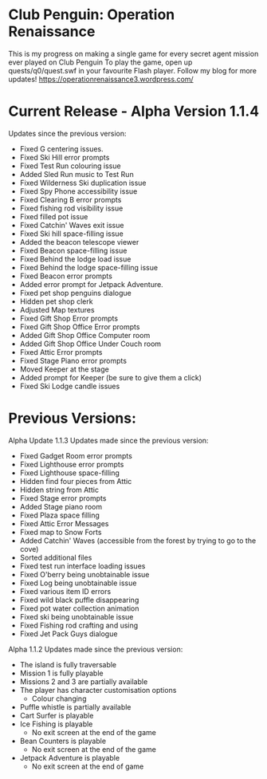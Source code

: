 # Club Penguin: Operation Renaissance
This is my progress on making a single game for every secret agent mission ever played on Club Penguin
To play the game, open up quests/q0/quest.swf in your favourite Flash player.
Follow my blog for more updates!
https://operationrenaissance3.wordpress.com/

# Current Release - Alpha Version 1.1.4
Updates since the previous version:
 - Fixed G centering issues.
 - Fixed Ski Hill error prompts
 - Fixed Test Run colouring issue
 - Added Sled Run music to Test Run
 - Fixed Wilderness Ski duplication issue
 - Fixed Spy Phone accessibility issue
 - Fixed Clearing B error prompts
 - Fixed fishing rod visibility issue
 - Fixed filled pot issue
 - Fixed Catchin' Waves exit issue
 - Fixed Ski hill space-filling issue
 - Added the beacon telescope viewer
 - Fixed Beacon space-filling issue
 - Fixed Behind the lodge load issue
 - Fixed Behind the lodge space-filling issue
 - Fixed Beacon error prompts
 - Added error prompt for Jetpack Adventure.
 - Fixed pet shop penguins dialogue
 - Hidden pet shop clerk
 - Adjusted Map textures
 - Fixed Gift Shop Error prompts
 - Fixed Gift Shop Office Error prompts
 - Added Gift Shop Office Computer room
 - Added Gift Shop Office Under Couch room
 - Fixed Attic Error prompts
 - Fixed Stage Piano error prompts
 - Moved Keeper at the stage
 - Added prompt for Keeper (be sure to give them a click)
 - Fixed Ski Lodge candle issues

# Previous Versions:
Alpha Update 1.1.3
Updates made since the previous version:
 - Fixed Gadget Room error prompts
 - Fixed Lighthouse error prompts
 - Fixed Lighthouse space-filling
 - Hidden find four pieces from Attic
 - Hidden string from Attic
 - Fixed Stage error prompts
 - Added Stage piano room
 - Fixed Plaza space filling
 - Fixed Attic Error Messages
 - Fixed map to Snow Forts
 - Added Catchin' Waves (accessible from the forest by trying to go to the cove)
 - Sorted additional files
 - Fixed test run interface loading issues
 - Fixed O'berry being unobtainable issue
 - Fixed Log being unobtainable issue
 - Fixed various item ID errors
 - Fixed wild black puffle disappearing
 - Fixed pot water collection animation
 - Fixed ski being unobtainable issue
 - Fixed Fishing rod crafting and using
 - Fixed Jet Pack Guys dialogue

Alpha 1.1.2
Updates made since the previous version:
 - The island is fully traversable
 - Mission 1 is fully playable
 - Missions 2 and 3 are partially available
 - The player has character customisation options
   - Colour changing
 - Puffle whistle is partially available
 - Cart Surfer is playable
 - Ice Fishing is playable
   - No exit screen at the end of the game
 - Bean Counters is playable
   - No exit screen at the end of the game
 - Jetpack Adventure is playable
   - No exit screen at the end of game

